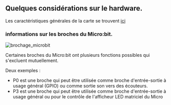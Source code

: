 ## Quelques considérations sur le hardware.

Les caractéristiques générales de la carte se trouvent [ici](https://tech.microbit.org/hardware/)

### informations sur les broches du Micro:bit.

![brochage_microbit](https://github.com/user-attachments/assets/115a0b11-0519-4f87-bc74-bc8e95e62abc)

Certaines broches du Micro:bit ont plusieurs fonctions possibles qui s'excluent mutuellement.

Deux exemples :

- P0 est une broche qui peut être utilisée comme broche d'entrée-sortie à usage général (GPIO) ou comme sortie son vers des écouteurs.
- P3 est une broche qui peut être utilisée comme broche d'entrée-sortie à usage général ou pour le contrôle de l'afficheur LED matriciel du Micro

